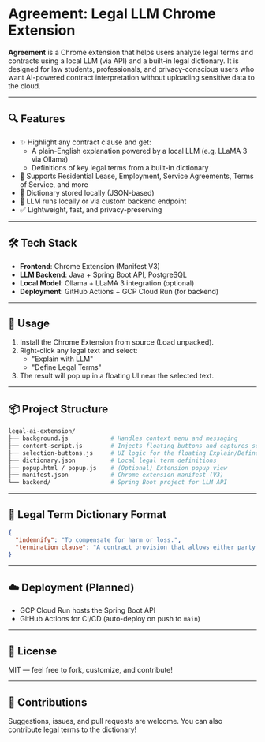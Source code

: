 # Agreement: Legal LLM Chrome Extension

**Agreement** is a Chrome extension that helps users analyze legal terms and contracts using a local LLM (via API) and a built-in legal dictionary. It is designed for law students, professionals, and privacy-conscious users who want AI-powered contract interpretation without uploading sensitive data to the cloud.

---

## 🔍 Features

- ✨ Highlight any contract clause and get:
  - A plain-English explanation powered by a local LLM (e.g. LLaMA 3 via Ollama)
  - Definitions of key legal terms from a built-in dictionary
- 📑 Supports Residential Lease, Employment, Service Agreements, Terms of Service, and more
- 📘 Dictionary stored locally (JSON-based)
- 🧠 LLM runs locally or via custom backend endpoint
- ✅ Lightweight, fast, and privacy-preserving

---

## 🛠 Tech Stack

- **Frontend**: Chrome Extension (Manifest V3)
- **LLM Backend**: Java + Spring Boot API, PostgreSQL
- **Local Model**: Ollama + LLaMA 3 integration (optional)
- **Deployment**: GitHub Actions + GCP Cloud Run (for backend)

---

## 🚀 Usage

1. Install the Chrome Extension from source (Load unpacked).
2. Right-click any legal text and select:
   - "Explain with LLM"
   - "Define Legal Terms"
3. The result will pop up in a floating UI near the selected text.

---

## 📦 Project Structure

```bash
legal-ai-extension/
├── background.js            # Handles context menu and messaging
├── content-script.js        # Injects floating buttons and captures selection
├── selection-buttons.js     # UI logic for the floating Explain/Define buttons
├── dictionary.json          # Local legal term definitions
├── popup.html / popup.js    # (Optional) Extension popup view
├── manifest.json            # Chrome extension manifest (V3)
└── backend/                 # Spring Boot project for LLM API
```

---

## 📄 Legal Term Dictionary Format

```json
{
  "indemnify": "To compensate for harm or loss.",
  "termination clause": "A contract provision that allows either party to end the agreement under certain conditions."
}
```

---

## ☁️ Deployment (Planned)

- GCP Cloud Run hosts the Spring Boot API
- GitHub Actions for CI/CD (auto-deploy on push to `main`)

---

## 📘 License

MIT — feel free to fork, customize, and contribute!

---

## 🤝 Contributions

Suggestions, issues, and pull requests are welcome. You can also contribute legal terms to the dictionary!

